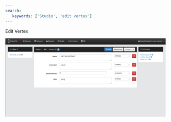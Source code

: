 ```yaml
---
search:
   keywords: ['Studio', 'edit vertex']
---
```


Edit Vertex


![Edit Document](images/editVertex.png)
